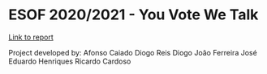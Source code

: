 # ESOF 2020/2021 - You Vote We Talk

[Link to report](docs/README.md)

Project developed by:
Afonso Caiado
Diogo Reis Diogo
João Ferreira
José Eduardo Henriques
Ricardo Cardoso 
